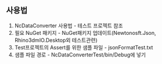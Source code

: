 ## 사용법
1. NcDataConverter 사용법 - 테스트 프로젝트 참조
2. 필요 NuGet 패키지 - NuGet패키지 업데이트(Newtonosft.Json, Rhino3dmIO.Desktop외 테스트관련)
3. Test프로젝트의 Assert를 위한 샘플 파일 - jsonFormatTest.txt
4. 샘플 파일 경로 - NcDataConverterTest/bin/Debug에 넣기
